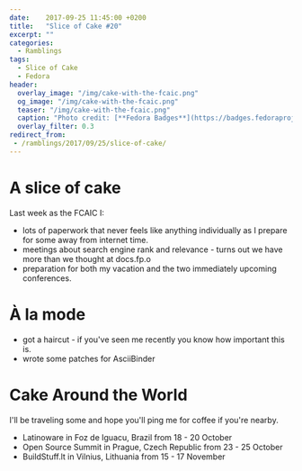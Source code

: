 ```yaml
---
date:    2017-09-25 11:45:00 +0200
title:   "Slice of Cake #20"
excerpt: ""
categories:
  - Ramblings
tags:
  - Slice of Cake
  - Fedora
header:
  overlay_image: "/img/cake-with-the-fcaic.png"
  og_image: "/img/cake-with-the-fcaic.png"
  teaser: "/img/cake-with-the-fcaic.png"
  caption: "Photo credit: [**Fedora Badges**](https://badges.fedoraproject.org/badge/its-a-cake-thing)"
  overlay_filter: 0.3
redirect_from:
 - /ramblings/2017/09/25/slice-of-cake/
---
```


# A slice of cake

Last week as the FCAIC I:

- lots of paperwork that never feels like anything individually as I prepare for some away from internet time. 
- meetings about search engine rank and relevance - turns out we have more than we thought at docs.fp.o
- preparation for both my vacation and the two immediately upcoming conferences.

# À la mode

- got a haircut - if you've seen me recently you know how important this is.
- wrote some patches for AsciiBinder

# Cake Around the World

I'll be traveling some and hope you'll ping me for coffee if you're nearby.

- Latinoware in Foz de Iguacu, Brazil from 18 - 20 October
- Open Source Summit in Prague, Czech Republic from 23 - 25 October
- BuildStuff.lt in Vilnius, Lithuania from 15 - 17 November
